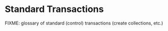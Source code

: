 # Standard Transactions

FIXME: glossary of standard (control) transactions (create collections, etc.)
